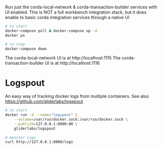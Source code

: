 Run just the corda-local-network & corda-transaction-builder services 
with UI enabled. This is NOT a full workbench integration stack, but it does 
enable to basic corda integration services through a native UI 

```bash
# to start
docker-compose pull & docker-compose up -d
docker ps 

# to stop
docker-compose down
```

The corda-local-network UI is at http://localhost:1115
The corda-transaction-builder  UI is at http://localhost:1116

# Logspout 

An easy way of tracking docker logs from multiple containers. See also
https://github.com/gliderlabs/logspout

```bash
# to start 
docker run -d --name="logspout" \
	--volume=/var/run/docker.sock:/var/run/docker.sock \
	--publish=127.0.0.1:8000:80 \
	gliderlabs/logspout
	
# monitor logs
curl http://127.0.0.1:8000/logs
```
